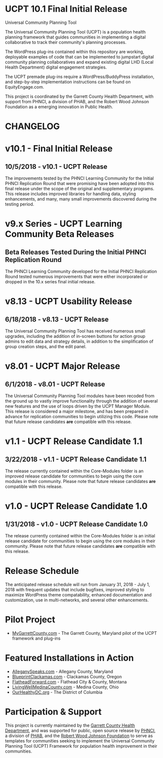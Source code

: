 # UCPT 10.1 Final Initial Release
Universal Community Planning Tool

The Universal Community Planning Tool (UCPT) is a population health planning framework that guides communities in implementing a digital collaborative to track their community's planning processes.

The WordPress plug-ins contained within this repository are working, deployable examples of code that can be implemented to jumpstart digital community planning collaboratives and expand existing digital LHD (Local Health Department) digital engagement strategies.

The UCPT premade plug-ins require a WordPress/BuddyPress installation, and step-by-step implementation instructions can be found on EquityEngage.com.

This project is coordinated by the Garrett County Health Department, with support from PHNCI, a division of PHAB, and the Robert Wood Johnson Foundation as a emerging innovation in Public Health.

# CHANGELOG

# v10.1 - Final Initial Release
## 10/5/2018 - v10.1 - UCPT Release
The improvements tested by the PHNCI Learning Community for the Initial PHNCI Replication Round that were promising have been adopted into this final release under the scope of the original and supplementary programs. This release includes improved libraries for handling data, styling enhancements, and many, many small improvements discovered during the testing period.

# v9.x Series - UCPT Learning Community Beta Releases
## Beta Releases Tested During the Initial PHNCI Replication Round
The PHNCI Learning Community developed for the Initial PHNCI Replication Round tested numerous improvements that were either incorporated or dropped in the 10.x series final initial release.

# v8.13 - UCPT Usability Release
## 6/18/2018 - v8.13 - UCPT Release
The Universal Community Planning Tool has received numerous small upgrades, including the addition of in-screen buttons for action group admins to edit data and strategy details, in addition to the simplification of group creation steps, and the edit panel.

# v8.01 - UCPT Major Release
## 6/1/2018 - v8.01 - UCPT Release
The Universal Community Planning Tool modules have been recoded from the ground up to vastly improve functionality through the addition of several new features and the use of loops driven by the UCPT Manager Module. This release is considered a major milestone, and has been prepared in advance for replication communities to begin utilizing this code. Please note that future release candidates <b>are</b> compatible with this release.

# v1.1 - UCPT Release Candidate 1.1
## 3/22/2018 - v1.1 - UCPT Release Candidate 1.1
The release currently contained within the Core-Modules folder is an improved release candidate for communities to begin using the core modules in their community. Please note that future release candidates <b>are</b> compatible with this release.

# v1.0 - UCPT Release Candidate 1.0
## 1/31/2018 - v1.0 - UCPT Release Candidate 1.0
The release currently contained within the Core-Modules folder is an initial release candidate for communities to begin using the core modules in their community. Please note that future release candidates <b>are</b> compatible with this release.

# Release Schedule
The anticipated release schedule will run from January 31, 2018 - July 1, 2018 with frequent updates that include bugfixes, improved styling to maximize WordPress theme compatability, enhanced documentation and customization, use in multi-networks, and several other enhancements.

# Pilot Project
<ul>
<li><a href="https://mygarrettcounty.com">MyGarrettCounty.com</a> - The Garrett County, Maryland pilot of the UCPT framework and plug-ins</li>
</ul>

# Featured Installations in Action
<ul>
<li><a href="http://alleganyspeaks.com/">AlleganySpeaks.com</a> - Allegany County, Maryland</li>
<li><a href="http://blueprintclackamas.com/">BlueprintClackamas.com</a> - Clackamas County, Oregon</li>
<li><a href="http://flatheadforward.com/">FlatheadForward.com</a> - Flathead City & County, Montana</li>
<li><a href="https://livingwellmedinacounty.com/">LivingWellMedinaCounty.com</a> - Medina County, Ohio</li>
<li><a href="https://ourhealthydc.org/">OurHealthyDC.org</a> - The District of Columbia</li>
</ul>

# Participation & Support
This project is currently maintained by the <a href="https://garretthealth.org/">Garrett County Health Department</a>, and was supported for public, open source release by <a href="https://phnci.org/">PHNCI</a>, a division of <a href="http://www.phaboard.org/">PHAB</a>, and the <a href="https://www.rwjf.org/">Robert Wood Johnson Foundation</a> to serve as templates for communities seeking to implement the Universal Community Planning Tool (UCPT) Framework for population health improvement in their communities. 

